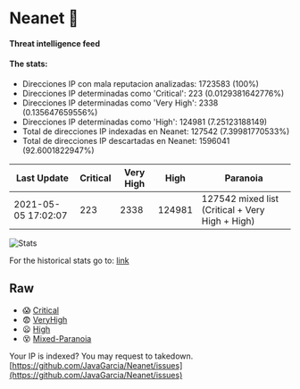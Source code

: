 # Neanet :hocho:
#### Threat intelligence feed
#### The stats:

- Direcciones IP con mala reputacion analizadas: 1723583 (100%)
- Direcciones IP determinadas como 'Critical':  223 (0.0129381642776%)
- Direcciones IP determinadas como 'Very High':  2338 (0.135647659556%)
- Direcciones IP determinadas como 'High':  124981 (7.25123188149)
- Total de direcciones IP indexadas en Neanet:  127542 (7.39981770533%)
- Total de direcciones IP descartadas en Neanet:  1596041 (92.6001822947%)

| Last Update | Critical | Very High | High | Paranoia |
| --- | --- | --- | --- | --- |
| 2021-05-05 17:02:07 | 223 | 2338 | 124981 | 127542 mixed list (Critical + Very High + High)|

![Stats](https://docs.google.com/spreadsheets/d/e/2PACX-1vSnaNMIXVabIpDJjufMlzH7poXnshF3mgd8Is1g9ytUEzVsP5my4Trn8f-xkoLLQ38xpL3HtmUexLo6/pubchart?oid=501124687&format=image)

For the historical stats go to: [link](/stats.csv)
## Raw
- :scream: [Critical](https://raw.githubusercontent.com/JavaGarcia/Neanet/master/blacklists/neanet_critical.txt)
- :fearful: [VeryHigh](https://raw.githubusercontent.com/JavaGarcia/Neanet/master/blacklists/neanet_veryHigh.txtt)
- :frowning: [High](https://raw.githubusercontent.com/JavaGarcia/Neanet/master/blacklists/neanet_high.txt)
- :dizzy_face: [Mixed-Paranoia](https://raw.githubusercontent.com/JavaGarcia/Neanet/master/blacklists/neanet_all.txt)


Your IP is indexed? You may request to takedown. [https://github.com/JavaGarcia/Neanet/issues](https://github.com/JavaGarcia/Neanet/issues)






































































































































































































































































































































































































































































































































































































































































































































































































































































































































































































































































































































































































































































































































































































































































































































































































































































































































































































































































































































































































































































































































































































































































































































































































































































































































































































































































































































































































































































































































































































































































































































































































































































































































































































































































































































































































































































































































































































































































































































































































































































































































































































































































































































































































































































































































































































































































































































































































































































































































































































































































































































































































































































































































































































































































































































































































































































































































































































































































































































































































































































































































































































































































































































